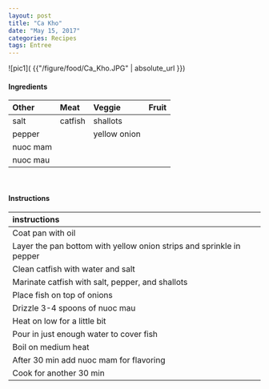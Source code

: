 ```yaml
---
layout: post
title: "Ca Kho"
date: "May 15, 2017"
categories: Recipes
tags: Entree
---
```




![pic1]( {{"/figure/food/Ca_Kho.JPG" | absolute_url }})




#### Ingredients

<table class = "presenttab">
 <thead>
  <tr>
   <th style="text-align:left;"> Other </th>
   <th style="text-align:left;"> Meat </th>
   <th style="text-align:left;"> Veggie </th>
   <th style="text-align:left;"> Fruit </th>
  </tr>
 </thead>
<tbody>
  <tr>
   <td style="text-align:left;"> salt </td>
   <td style="text-align:left;"> catfish </td>
   <td style="text-align:left;"> shallots </td>
   <td style="text-align:left;">  </td>
  </tr>
  <tr>
   <td style="text-align:left;"> pepper </td>
   <td style="text-align:left;">  </td>
   <td style="text-align:left;"> yellow onion </td>
   <td style="text-align:left;">  </td>
  </tr>
  <tr>
   <td style="text-align:left;"> nuoc mam </td>
   <td style="text-align:left;">  </td>
   <td style="text-align:left;">  </td>
   <td style="text-align:left;">  </td>
  </tr>
  <tr>
   <td style="text-align:left;"> nuoc mau </td>
   <td style="text-align:left;">  </td>
   <td style="text-align:left;">  </td>
   <td style="text-align:left;">  </td>
  </tr>
</tbody>
</table>

<br>

#### Instructions

<table class = "presenttabnoh">
 <thead>
  <tr>
   <th style="text-align:left;"> instructions </th>
  </tr>
 </thead>
<tbody>
  <tr>
   <td style="text-align:left;"> Coat pan with oil </td>
  </tr>
  <tr>
   <td style="text-align:left;"> Layer the pan bottom with yellow onion strips and sprinkle in pepper </td>
  </tr>
  <tr>
   <td style="text-align:left;"> Clean catfish with water and salt </td>
  </tr>
  <tr>
   <td style="text-align:left;"> Marinate catfish with salt, pepper, and shallots </td>
  </tr>
  <tr>
   <td style="text-align:left;"> Place fish on top of onions </td>
  </tr>
  <tr>
   <td style="text-align:left;"> Drizzle 3-4 spoons of nuoc mau </td>
  </tr>
  <tr>
   <td style="text-align:left;"> Heat on low for a little bit </td>
  </tr>
  <tr>
   <td style="text-align:left;"> Pour in just enough water to cover fish </td>
  </tr>
  <tr>
   <td style="text-align:left;"> Boil on medium heat </td>
  </tr>
  <tr>
   <td style="text-align:left;"> After 30 min add nuoc mam for flavoring </td>
  </tr>
  <tr>
   <td style="text-align:left;"> Cook for another 30 min </td>
  </tr>
</tbody>
</table>

